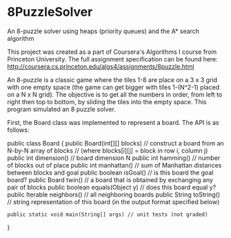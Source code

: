 # 8PuzzleSolver
An 8-puzzle solver using heaps (priority queues) and the A* search algorithm

This project was created as a part of Coursera's Algorithms I course from Princeton University. The full assignment specification can be found here: http://coursera.cs.princeton.edu/algs4/assignments/8puzzle.html

An 8-puzzle is a classic game where the tiles 1-8 are place on a 3 x 3 grid with one empty space (the game can get bigger with tiles 1-(N^2-1) placed on a N x N grid). The objective is to get all the numbers in order, from left to right then top to bottom, by sliding the tiles into the empty space. This program simulated an 8 puzzle solver. 

First, the Board class was implemented to represent a board. The API is as follows:

   public class Board {
    public Board(int[][] blocks)           // construct a board from an N-by-N array of blocks
                                           // (where blocks[i][j] = block in row i, column j)
    public int dimension()                 // board dimension N
    public int hamming()                   // number of blocks out of place
    public int manhattan()                 // sum of Manhattan distances between blocks and goal
    public boolean isGoal()                // is this board the goal board?
    public Board twin()                    // a board that is obtained by exchanging any pair of blocks
    public boolean equals(Object y)        // does this board equal y?
    public Iterable<Board> neighbors()     // all neighboring boards
    public String toString()               // string representation of this board (in the output format specified below)

    public static void main(String[] args) // unit tests (not graded)
}

